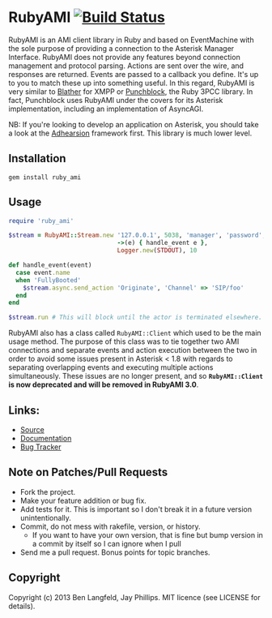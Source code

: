 # RubyAMI [![Build Status](https://secure.travis-ci.org/adhearsion/ruby_ami.png?branch=master)](http://travis-ci.org/adhearsion/ruby_ami)
RubyAMI is an AMI client library in Ruby and based on EventMachine with the sole purpose of providing a connection to the Asterisk Manager Interface. RubyAMI does not provide any features beyond connection management and protocol parsing. Actions are sent over the wire, and responses are returned. Events are passed to a callback you define. It's up to you to match these up into something useful. In this regard, RubyAMI is very similar to [Blather](https://github.com/sprsquish/blather) for XMPP or [Punchblock](https://github.com/adhearsion/punchblock), the Ruby 3PCC library. In fact, Punchblock uses RubyAMI under the covers for its Asterisk implementation, including an implementation of AsyncAGI.

NB: If you're looking to develop an application on Asterisk, you should take a look at the [Adhearsion](http://adhearsion.com) framework first. This library is much lower level.

## Installation
    gem install ruby_ami

## Usage
```ruby
require 'ruby_ami'

$stream = RubyAMI::Stream.new '127.0.0.1', 5038, 'manager', 'password',
                              ->(e) { handle_event e },
                              Logger.new(STDOUT), 10

def handle_event(event)
  case event.name
  when 'FullyBooted'
    $stream.async.send_action 'Originate', 'Channel' => 'SIP/foo'
  end
end

$stream.run # This will block until the actor is terminated elsewhere. $stream.async.run is also available if you need to do other things in the main thread.
```

RubyAMI also has a class called `RubyAMI::Client` which used to be the main usage method. The purpose of this class was to tie together two AMI connections and separate events and action execution between the two in order to avoid some issues present in Asterisk < 1.8 with regards to separating overlapping events and executing multiple actions simultaneously. These issues are no longer present, and so **`RubyAMI::Client` is now deprecated and will be removed in RubyAMI 3.0**.

## Links:
* [Source](https://github.com/adhearsion/ruby_ami)
* [Documentation](http://rdoc.info/github/adhearsion/ruby_ami/master/frames)
* [Bug Tracker](https://github.com/adhearsion/ruby_ami/issues)

## Note on Patches/Pull Requests

* Fork the project.
* Make your feature addition or bug fix.
* Add tests for it. This is important so I don't break it in a future version unintentionally.
* Commit, do not mess with rakefile, version, or history.
  * If you want to have your own version, that is fine but bump version in a commit by itself so I can ignore when I pull
* Send me a pull request. Bonus points for topic branches.

## Copyright

Copyright (c) 2013 Ben Langfeld, Jay Phillips. MIT licence (see LICENSE for details).
